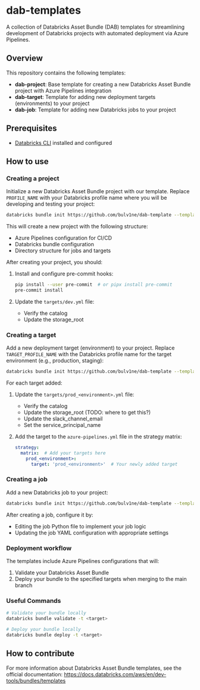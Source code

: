 # dab-templates

A collection of Databricks Asset Bundle (DAB) templates for streamlining development of Databricks projects with automated deployment via Azure Pipelines.

## Overview

This repository contains the following templates:

- **dab-project**: Base template for creating a new Databricks Asset Bundle project with Azure Pipelines integration
- **dab-target**: Template for adding new deployment targets (environments) to your project
- **dab-job**: Template for adding new Databricks jobs to your project

## Prerequisites

- [Databricks CLI](https://docs.databricks.com/aws/en/dev-tools/cli/install) installed and configured

## How to use

### Creating a project

Initialize a new Databricks Asset Bundle project with our template.
Replace `PROFILE_NAME` with your Databricks profile name where you will be developing and testing your project:

```sh
databricks bundle init https://github.com/bulv1ne/dab-template --template-dir dab-project --profile PROFILE_NAME
```

This will create a new project with the following structure:
- Azure Pipelines configuration for CI/CD
- Databricks bundle configuration
- Directory structure for jobs and targets

After creating your project, you should:
1. Install and configure pre-commit hooks:
   ```sh
   pip install --user pre-commit  # or pipx install pre-commit
   pre-commit install
   ```

2. Update the `targets/dev.yml` file:
   - Verify the catalog
   - Update the storage_root

### Creating a target

Add a new deployment target (environment) to your project.
Replace `TARGET_PROFILE_NAME` with the Databricks profile name for the target environment (e.g., production, staging):

```sh
databricks bundle init https://github.com/bulv1ne/dab-template --template-dir dab-target --profile TARGET_PROFILE_NAME
```

For each target added:

1. Update the `targets/prod_<environment>.yml` file:
   - Verify the catalog
   - Update the storage_root (TODO: where to get this?)
   - Update the slack_channel_email
   - Set the service_principal_name

2. Add the target to the `azure-pipelines.yml` file in the strategy matrix:
   ```yaml
   strategy:
     matrix:  # Add your targets here
       prod_<environment>:
         target: 'prod_<environment>'  # Your newly added target
   ```

### Creating a job

Add a new Databricks job to your project:

```sh
databricks bundle init https://github.com/bulv1ne/dab-template --template-dir dab-job --profile PROFILE_NAME
```

After creating a job, configure it by:
- Editing the job Python file to implement your job logic
- Updating the job YAML configuration with appropriate settings

### Deployment workflow

The templates include Azure Pipelines configurations that will:
1. Validate your Databricks Asset Bundle
2. Deploy your bundle to the specified targets when merging to the main branch

### Useful Commands

```sh
# Validate your bundle locally
databricks bundle validate -t <target>

# Deploy your bundle locally
databricks bundle deploy -t <target>
```

## How to contribute

For more information about Databricks Asset Bundle templates, see the official documentation:
https://docs.databricks.com/aws/en/dev-tools/bundles/templates
